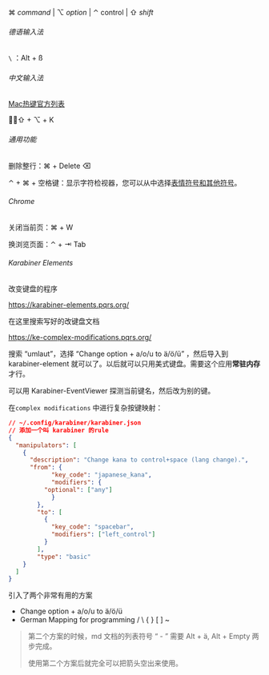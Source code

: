 ⌘ *command*  | ⌥  *option*  |  ⌃  control  |  ⇧ *shift* 

###### 德语输入法

``` \ ``` ：Alt + ß 



###### 中文输入法

[Mac热键官方列表](https://support.apple.com/zh-cn/HT201236)

：⇧ + ⌥  + K



###### 通用功能

删除整行：⌘ + Delete ⌫  

⌃ + ⌘ + 空格键：显示字符检视器，您可以从中选择[表情符号和其他符号](https://support.apple.com/zh-cn/HT201586)。



###### Chrome

关闭当前页：⌘ + W

换浏览页面：⌃  +  ⇥ Tab 



###### Karabiner Elements

改变键盘的程序

https://karabiner-elements.pqrs.org/

在这里搜索写好的改键盘文档

https://ke-complex-modifications.pqrs.org/

搜索 “umlaut”，选择 “Change option + a/o/u to ä/ö/ü” ，然后导入到 karabiner-element 就可以了。以后就可以只用美式键盘。需要这个应用**常驻内存**才行。

可以用 Karabiner-EventViewer 探测当前键名，然后改为别的键。

在`complex modifications` 中进行复杂按键映射：

```json
// ~/.config/karabiner/karabiner.json
// 添加一个叫 karabiner 的rule
{
  "manipulators": [
    {
      "description": "Change kana to control+space (lang change).",
      "from": {
        	"key_code": "japanese_kana",
        	"modifiers": {
          "optional": ["any"]
       		}
      	},
      	"to": [
          {
            "key_code": "spacebar",
            "modifiers": ["left_control"]
          }
        ],
      	"type": "basic"
    }
  ]
}
```



引入了两个非常有用的方案

- Change option + a/o/u to ä/ö/ü
- German Mapping for programming / \ { } [ ] ~

> 第二个方案的时候，md 文档的列表符号 “ - ” 需要 Alt + ä, Alt + Empty 两步完成。
>
> 使用第二个方案后就完全可以把箭头空出来使用。



